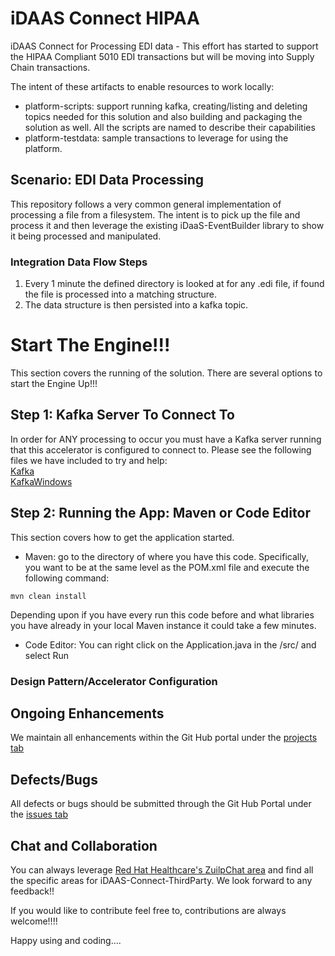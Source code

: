 # iDAAS Connect HIPAA
iDAAS Connect for Processing EDI data - This effort has started to support the HIPAA Compliant 5010 EDI transactions but will be moving into Supply Chain transactions.

The intent of these artifacts to enable
resources to work locally: <br/>
+ platform-scripts: support running kafka, creating/listing and deleting topics needed for this solution
   and also building and packaging the solution as well. All the scripts are named to describe their capabilities <br/>
+ platform-testdata: sample transactions to leverage for using the platform. <br/>

## Scenario: EDI Data Processing
This repository follows a very common general implementation of processing a file from a filesystem. The intent is to pick 
up the file and process it and then leverage the existing iDaaS-EventBuilder library to show it being processed and manipulated. 

### Integration Data Flow Steps

1. Every 1 minute the defined directory is looked at for any .edi file, if found the file is processed into a matching structure.
2. The data structure is then persisted into a kafka topic.

# Start The Engine!!!
This section covers the running of the solution. There are several options to start the Engine Up!!!

## Step 1: Kafka Server To Connect To
In order for ANY processing to occur you must have a Kafka server running that this accelerator is configured to connect to.
Please see the following files we have included to try and help: <br/>
[Kafka](https://github.com/RedHat-Healthcare/iDaaS-Demos/blob/master/Kafka.md)<br/>
[KafkaWindows](https://github.com/RedHat-Healthcare/iDaaS-Demos/blob/master/KafkaWindows.md)<br/>

## Step 2: Running the App: Maven or Code Editor
This section covers how to get the application started.
+ Maven: go to the directory of where you have this code. Specifically, you want to be at the same level as the POM.xml file and execute the
following command: <br/>
```
mvn clean install
 ```
Depending upon if you have every run this code before and what libraries you have already in your local Maven instance it could take a few minutes.
+ Code Editor: You can right click on the Application.java in the /src/<application namespace> and select Run

### Design Pattern/Accelerator Configuration


## Ongoing Enhancements
We maintain all enhancements within the Git Hub portal under the
<a href="https://github.com/RedHat-Healthcare/iDaaS-Connect/tree/master/iDaaS-Connect-ThirdParty" target="_blank">projects tab</a>

## Defects/Bugs
All defects or bugs should be submitted through the Git Hub Portal under the
<a href="https://github.com/RedHat-Healthcare/iDaaS-Connect/tree/master/iDaaS-Connect-ThirdParty" target="_blank">issues tab</a>

## Chat and Collaboration
You can always leverage <a href="https://redhathealthcare.zulipchat.com" target="_blank">Red Hat Healthcare's ZuilpChat area</a>
and find all the specific areas for iDAAS-Connect-ThirdParty. We look forward to any feedback!!

If you would like to contribute feel free to, contributions are always welcome!!!!

Happy using and coding....
